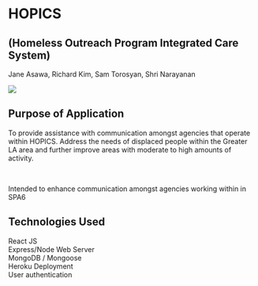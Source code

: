 # HOPICS  
## (Homeless Outreach Program Integrated Care System)

Jane Asawa, Richard Kim, Sam Torosyan, Shri Narayanan





<a href="https://imgflip.com/gif/2fpghs"><img src="https://i.imgflip.com/2fpghs.gif"></a>







## Purpose of Application
To provide assistance with communication amongst agencies that operate  within HOPICS.
Address the needs of displaced people within the Greater LA area and further improve areas with moderate to high amounts of activity. 

<br>

Intended to enhance communication amongst agencies working within in SPA6


## Technologies Used

React JS <br>
Express/Node Web Server <br>
MongoDB / Mongoose <br>
Heroku Deployment <br>
User authentication <br>

